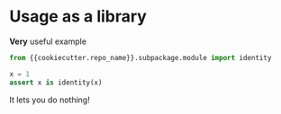 # Usage as a library

**Very** useful example

```python
from {{cookiecutter.repo_name}}.subpackage.module import identity

x = 1
assert x is identity(x)
```

It lets you do nothing!